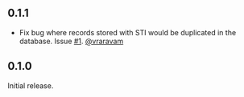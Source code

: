 ## 0.1.1

* Fix bug where records stored with STI would be duplicated in the
  database. Issue [#1][]. [@vraravam][]

## 0.1.0

Initial release.

<!--- The following link definition list is generated by PimpMyChangelog --->
[#1]: https://github.com/versapay/active_sanity/issues/1
[@vraravam]: https://github.com/vraravam

